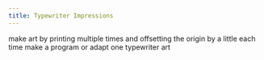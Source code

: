 ```yaml
---
title: Typewriter Impressions
---
```


make art by printing multiple times and offsetting the origin by a little each time
make a program or adapt one
typewriter art
